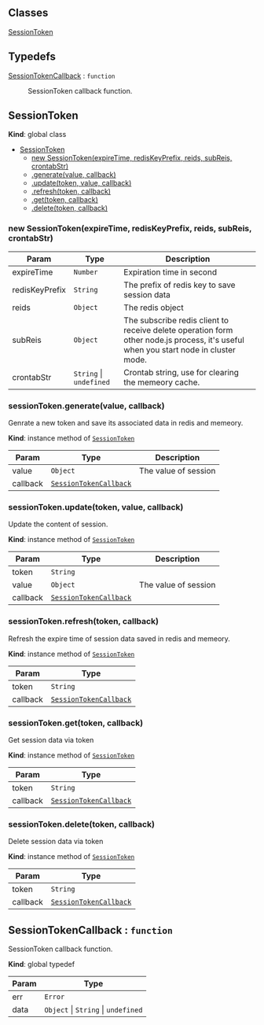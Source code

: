 ## Classes

<dl>
<dt><a href="#SessionToken">SessionToken</a></dt>
<dd></dd>
</dl>

## Typedefs

<dl>
<dt><a href="#SessionTokenCallback">SessionTokenCallback</a> : <code>function</code></dt>
<dd><p>SessionToken callback function.</p>
</dd>
</dl>

<a name="SessionToken"></a>

## SessionToken
**Kind**: global class  

* [SessionToken](#SessionToken)
    * [new SessionToken(expireTime, redisKeyPrefix, reids, subReis, crontabStr)](#new_SessionToken_new)
    * [.generate(value, callback)](#SessionToken+generate)
    * [.update(token, value, callback)](#SessionToken+update)
    * [.refresh(token, callback)](#SessionToken+refresh)
    * [.get(token, callback)](#SessionToken+get)
    * [.delete(token, callback)](#SessionToken+delete)

<a name="new_SessionToken_new"></a>

### new SessionToken(expireTime, redisKeyPrefix, reids, subReis, crontabStr)

| Param | Type | Description |
| --- | --- | --- |
| expireTime | <code>Number</code> | Expiration time in second |
| redisKeyPrefix | <code>String</code> | The prefix of redis key to save session data |
| reids | <code>Object</code> | The redis object |
| subReis | <code>Object</code> | The subscribe redis client to receive delete operation form other node.js process, it's useful when you start node in cluster mode. |
| crontabStr | <code>String</code> \| <code>undefined</code> | Crontab string, use for clearing the memeory cache. |

<a name="SessionToken+generate"></a>

### sessionToken.generate(value, callback)
Genrate a new token and save its associated data in redis and memeory.

**Kind**: instance method of [<code>SessionToken</code>](#SessionToken)  

| Param | Type | Description |
| --- | --- | --- |
| value | <code>Object</code> | The value of session |
| callback | [<code>SessionTokenCallback</code>](#SessionTokenCallback) |  |

<a name="SessionToken+update"></a>

### sessionToken.update(token, value, callback)
Update the content of session.

**Kind**: instance method of [<code>SessionToken</code>](#SessionToken)  

| Param | Type | Description |
| --- | --- | --- |
| token | <code>String</code> |  |
| value | <code>Object</code> | The value of session |
| callback | [<code>SessionTokenCallback</code>](#SessionTokenCallback) |  |

<a name="SessionToken+refresh"></a>

### sessionToken.refresh(token, callback)
Refresh the expire time of session data saved in redis and memeory.

**Kind**: instance method of [<code>SessionToken</code>](#SessionToken)  

| Param | Type |
| --- | --- |
| token | <code>String</code> | 
| callback | [<code>SessionTokenCallback</code>](#SessionTokenCallback) | 

<a name="SessionToken+get"></a>

### sessionToken.get(token, callback)
Get session data via token

**Kind**: instance method of [<code>SessionToken</code>](#SessionToken)  

| Param | Type |
| --- | --- |
| token | <code>String</code> | 
| callback | [<code>SessionTokenCallback</code>](#SessionTokenCallback) | 

<a name="SessionToken+delete"></a>

### sessionToken.delete(token, callback)
Delete session data via token

**Kind**: instance method of [<code>SessionToken</code>](#SessionToken)  

| Param | Type |
| --- | --- |
| token | <code>String</code> | 
| callback | [<code>SessionTokenCallback</code>](#SessionTokenCallback) | 

<a name="SessionTokenCallback"></a>

## SessionTokenCallback : <code>function</code>
SessionToken callback function.

**Kind**: global typedef  

| Param | Type |
| --- | --- |
| err | <code>Error</code> | 
| data | <code>Object</code> \| <code>String</code> \| <code>undefined</code> | 

